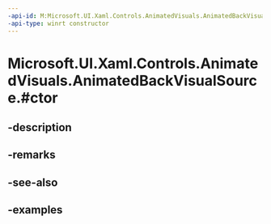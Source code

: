 ```yaml
---
-api-id: M:Microsoft.UI.Xaml.Controls.AnimatedVisuals.AnimatedBackVisualSource.#ctor
-api-type: winrt constructor
---
```


# Microsoft.UI.Xaml.Controls.AnimatedVisuals.AnimatedBackVisualSource.#ctor

<!--
public AnimatedBackVisualSource ();
-->


## -description

## -remarks

## -see-also

## -examples


